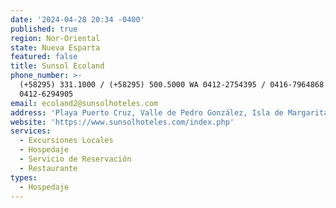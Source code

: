 ```yaml
---
date: '2024-04-28 20:34 -0400'
published: true
region: Nor-Oriental
state: Nueva Esparta
featured: false
title: Sunsol Ecoland
phone_number: >-
  (+58295) 331.1000 / (+58295) 500.5000 WA 0412-2754395 / 0416-7964868 /
  0412-6294905
email: ecoland2@sunsolhoteles.com
address: 'Playa Puerto Cruz, Valle de Pedro González, Isla de Margarita.'
website: 'https://www.sunsolhoteles.com/index.php'
services:
  - Excursiones Locales
  - Hospedaje
  - Servicio de Reservación
  - Restaurante
types:
  - Hospedaje
---
```


